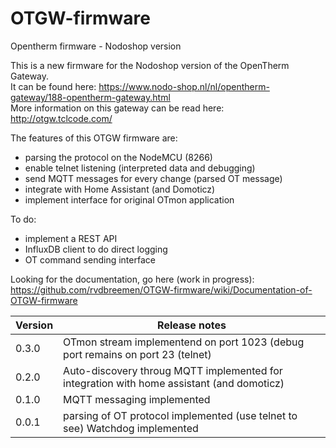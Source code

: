 # OTGW-firmware
Opentherm firmware - Nodoshop version

This is a new firmware for the Nodoshop version of the OpenTherm Gateway.  
It can be found here: https://www.nodo-shop.nl/nl/opentherm-gateway/188-opentherm-gateway.html  
More information on this gateway can be read here: http://otgw.tclcode.com/  

The features of this OTGW firmware are:
- parsing the protocol on the NodeMCU (8266)
- enable telnet listening (interpreted data and debugging)
- send MQTT messages for every change  (parsed OT message)
- integrate with Home Assistant (and Domoticz)
- implement interface for original OTmon application 

To do:
- implement a REST API
- InfluxDB client to do direct logging 
- OT command sending interface

Looking for the documentation, go here (work in progress): https://github.com/rvdbreemen/OTGW-firmware/wiki/Documentation-of-OTGW-firmware
  
| Version | Release notes |
|-|-|
| 0.3.0 | OTmon stream implementend on port 1023 (debug port remains on port 23 (telnet) |   
| 0.2.0 | Auto-discovery throug MQTT implemented for integration with home assistant (and domoticz)     |
| 0.1.0 | MQTT messaging implemented |
| 0.0.1 | parsing of OT protocol implemented (use telnet to see)   Watchdog implemented |

